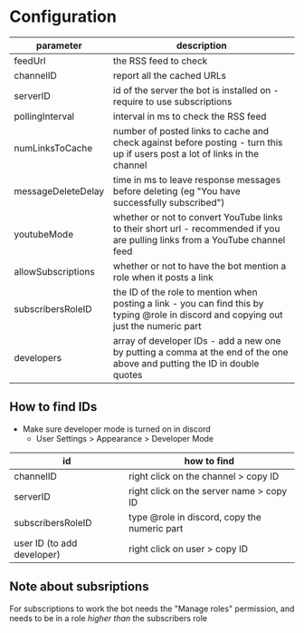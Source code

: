 # Configuration

| parameter          | description                                                                                                                             |
|--------------------|-----------------------------------------------------------------------------------------------------------------------------------------|
| feedUrl            | the RSS feed to check                                                                                                                   |
| channelID          | report all the cached URLs                                                                                                              |
| serverID           | id of the server the bot is installed on - require to use subscriptions                                                                 |
| pollingInterval    | interval in ms to check the RSS feed                                                                                                    |
| numLinksToCache    | number of posted links to cache and check against before posting - turn this up if users post a lot of links in the channel             |
| messageDeleteDelay | time in ms to leave response messages before deleting (eg "You have successfully subscribed")                                           |
| youtubeMode        | whether or not to convert YouTube links to their short url - recommended if you are pulling links from a YouTube channel feed           |
| allowSubscriptions | whether or not to have the bot mention a role when it posts a link                                                                      |
| subscribersRoleID  | the ID of the role to mention when posting a link - you can find this by typing \@role in discord and copying out just the numeric part |
| developers         | array of developer IDs - add a new one by putting a comma at the end of the one above and putting the ID in double quotes               |


## How to find IDs

- Make sure developer mode is turned on in discord
    - User Settings > Appearance > Developer Mode

| id                         | how to find                                   |
|----------------------------|-----------------------------------------------|
| channelID                  | right click on the channel > copy ID          |
| serverID                   | right click on the server name > copy ID      |
| subscribersRoleID          | type \@role in discord, copy the numeric part |
| user ID (to add developer) | right click on user > copy ID                 |

## Note about subsriptions

For subscriptions to work the bot needs the "Manage roles" permission, and needs to be in a role *higher than* the subscribers role